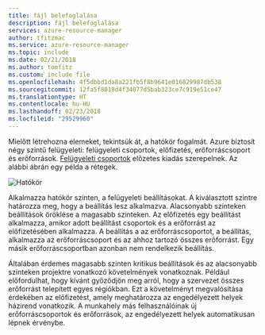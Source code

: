 ```yaml
---
title: fájl belefoglalása
description: fájl belefoglalása
services: azure-resource-manager
author: tfitzmac
ms.service: azure-resource-manager
ms.topic: include
ms.date: 02/21/2018
ms.author: tomfitz
ms.custom: include file
ms.openlocfilehash: 4f5dbbd1da8a221fb5f8b9641e016829987db538
ms.sourcegitcommit: 12fa5f8018d4f34077d5bab323ce7c919e51ce47
ms.translationtype: HT
ms.contentlocale: hu-HU
ms.lasthandoff: 02/23/2018
ms.locfileid: "29529960"
---
```

Mielőtt létrehozna elemeket, tekintsük át, a hatókör fogalmát. Azure biztosít négy szintű felügyeleti: felügyeleti csoportok, előfizetés, erőforráscsoport és erőforrások. [Felügyeleti csoportok](../articles/billing/billing-enterprise-mgmt-group-overview.md) előzetes kiadás szerepelnek. Az alábbi ábrán egy példa a rétegek.

![Hatókör](./media/resource-manager-governance-scope/scope-levels.png)

Alkalmazza hatókör szinten, a felügyeleti beállításokat. A kiválasztott szintre határozza meg, hogy a beállítás lesz alkalmazva. Alacsonyabb szinteken beállítások öröklése a magasabb szinteken. Az előfizetés egy beállítást alkalmazza, amikor adott beállítást csoportok és a erőforrást az előfizetésében alkalmazza. A beállítás a az erőforráscsoportot, a beállítás, alkalmazza az erőforráscsoport és az ahhoz tartozó összes erőforrást. Egy másik erőforráscsoportban azonban nem rendelkezik beállítás.

Általában érdemes magasabb szinten kritikus beállítások és az alacsonyabb szinteken projektre vonatkozó követelmények vonatkoznak. Például előfordulhat, hogy kívánt győződjön meg arról, hogy a szervezet összes erőforrást telepített egyes régiókban. Ezt a követelményt megvalósítása érdekében az előfizetést, amely meghatározza az engedélyezett helyek házirend vonatkozik. A munkahely más felhasználóinak új erőforráscsoportok és erőforrások, az engedélyezett helyek automatikusan lépnek érvénybe. 
